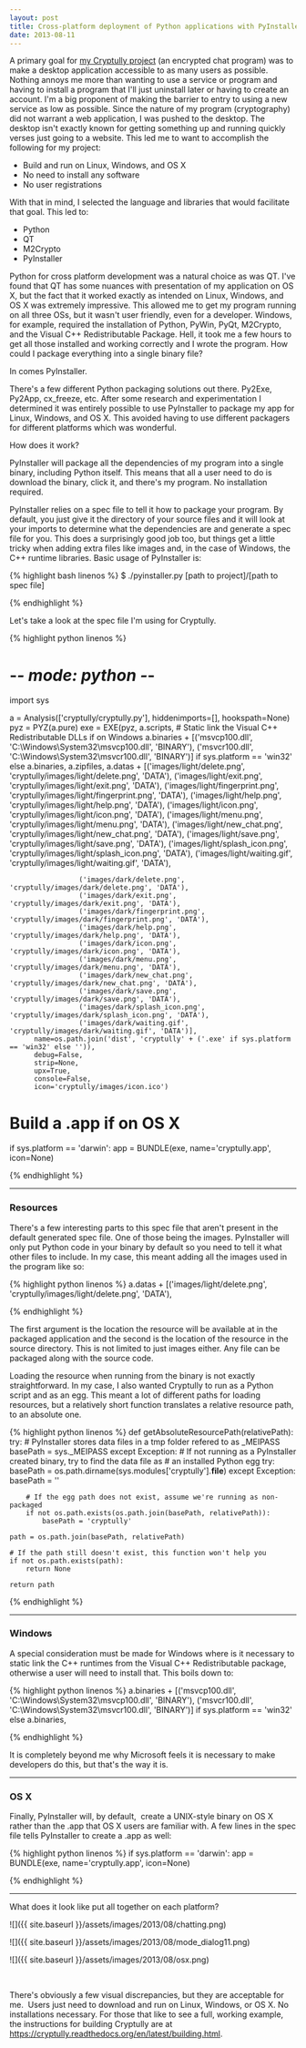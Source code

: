 ```yaml
---
layout: post
title: Cross-platform deployment of Python applications with PyInstaller
date: 2013-08-11
---
```


A primary goal for <a href="https://github.com/shanet/Cryptully">my Cryptully project</a> (an encrypted chat program) was to make a desktop application accessible to as many users as possible. Nothing annoys me more than wanting to use a service or program and having to install a program that I'll just uninstall later or having to create an account. I'm a big proponent of making the barrier to entry to using a new service as low as possible. Since the nature of my program (cryptography) did not warrant a web application, I was pushed to the desktop. The desktop isn't exactly known for getting something up and running quickly verses just going to a website. This led me to want to accomplish the following for my project:

* Build and run on Linux, Windows, and OS X
* No need to install any software
* No user registrations

With that in mind, I selected the language and libraries that would facilitate that goal. This led to:

* Python
* QT
* M2Crypto
* PyInstaller

Python for cross platform development was a natural choice as was QT. I've found that QT has some nuances with presentation of my application on OS X, but the fact that it worked exactly as intended on Linux, Windows, and OS X was extremely impressive. This allowed me to get my program running on all three OSs, but it wasn't user friendly, even for a developer. Windows, for example, required the installation of Python, PyWin, PyQt, M2Crypto, and the Visual C++ Redistributable Package. Hell, it took me a few hours to get all those installed and working correctly and I wrote the program. How could I package everything into a single binary file?

In comes PyInstaller.

<!--more-->

There's a few different Python packaging solutions out there. Py2Exe, Py2App, cx_freeze, etc. After some research and experimentation I determined it was entirely possible to use PyInstaller to package my app for Linux, Windows, and OS X. This avoided having to use different packagers for different platforms which was wonderful.

How does it work?

PyInstaller will package all the dependencies of my program into a single binary, including Python itself. This means that all a user need to do is download the binary, click it, and there's my program. No installation required.

PyInstaller relies on a spec file to tell it how to package your program. By default, you just give it the directory of your source files and it will look at your imports to determine what the dependencies are and generate a spec file for you. This does a surprisingly good job too, but things get a little tricky when adding extra files like images and, in the case of Windows, the C++ runtime libraries. Basic usage of PyInstaller is:

{% highlight bash linenos %}
$ ./pyinstaller.py [path to project]/[path to spec file]

{% endhighlight %}

Let's take a look at the spec file I'm using for Cryptully.

{% highlight python linenos %}
# -*- mode: python -*-
import sys

a = Analysis(['cryptully/cryptully.py'],
             hiddenimports=[],
             hookspath=None)
pyz = PYZ(a.pure)
exe = EXE(pyz,
          a.scripts,
          # Static link the Visual C++ Redistributable DLLs if on Windows
          a.binaries + [('msvcp100.dll', 'C:\\Windows\\System32\\msvcp100.dll', 'BINARY'),
                        ('msvcr100.dll', 'C:\\Windows\\System32\\msvcr100.dll', 'BINARY')]
          if sys.platform == 'win32' else a.binaries,
          a.zipfiles,
          a.datas + [('images/light/delete.png',      'cryptully/images/light/delete.png', 'DATA'),
                     ('images/light/exit.png',        'cryptully/images/light/exit.png', 'DATA'),
                     ('images/light/fingerprint.png', 'cryptully/images/light/fingerprint.png', 'DATA'),
                     ('images/light/help.png',        'cryptully/images/light/help.png', 'DATA'),
                     ('images/light/icon.png',        'cryptully/images/light/icon.png', 'DATA'),
                     ('images/light/menu.png',        'cryptully/images/light/menu.png', 'DATA'),
                     ('images/light/new_chat.png',    'cryptully/images/light/new_chat.png', 'DATA'),
                     ('images/light/save.png',        'cryptully/images/light/save.png', 'DATA'),
                     ('images/light/splash_icon.png', 'cryptully/images/light/splash_icon.png', 'DATA'),
                     ('images/light/waiting.gif',     'cryptully/images/light/waiting.gif', 'DATA'),

                     ('images/dark/delete.png',       'cryptully/images/dark/delete.png', 'DATA'),
                     ('images/dark/exit.png',         'cryptully/images/dark/exit.png', 'DATA'),
                     ('images/dark/fingerprint.png',  'cryptully/images/dark/fingerprint.png', 'DATA'),
                     ('images/dark/help.png',         'cryptully/images/dark/help.png', 'DATA'),
                     ('images/dark/icon.png',         'cryptully/images/dark/icon.png', 'DATA'),
                     ('images/dark/menu.png',         'cryptully/images/dark/menu.png', 'DATA'),
                     ('images/dark/new_chat.png',     'cryptully/images/dark/new_chat.png', 'DATA'),
                     ('images/dark/save.png',         'cryptully/images/dark/save.png', 'DATA'),
                     ('images/dark/splash_icon.png',  'cryptully/images/dark/splash_icon.png', 'DATA'),
                     ('images/dark/waiting.gif',      'cryptully/images/dark/waiting.gif', 'DATA')],
          name=os.path.join('dist', 'cryptully' + ('.exe' if sys.platform == 'win32' else '')),
          debug=False,
          strip=None,
          upx=True,
          console=False,
          icon='cryptully/images/icon.ico')

# Build a .app if on OS X
if sys.platform == 'darwin':
   app = BUNDLE(exe,
                name='cryptully.app',
                icon=None)

{% endhighlight %}


<hr />
<h3>Resources</h3>

There's a few interesting parts to this spec file that aren't present in the default generated spec file. One of those being the images. PyInstaller will only put Python code in your binary by default so you need to tell it what other files to include. In my case, this meant adding all the images used in the program like so:

{% highlight python linenos %}
a.datas + [('images/light/delete.png', 'cryptully/images/light/delete.png', 'DATA'),

{% endhighlight %}

The first argument is the location the resource will be available at in the packaged application and the second is the location of the resource in the source directory. This is not limited to just images either. Any file can be packaged along with the source code.

Loading the resource when running from the binary is not exactly straightforward. In my case, I also wanted Cryptully to run as a Python script and as an egg. This meant a lot of different paths for loading resources, but a relatively short function translates a relative resource path, to an absolute one.

{% highlight python linenos %}
def getAbsoluteResourcePath(relativePath):
    try:
        # PyInstaller stores data files in a tmp folder refered to as _MEIPASS
        basePath = sys._MEIPASS
    except Exception:
        # If not running as a PyInstaller created binary, try to find the data file as
        # an installed Python egg
        try:
            basePath = os.path.dirname(sys.modules['cryptully'].__file__)
        except Exception:
            basePath = ''

        # If the egg path does not exist, assume we're running as non-packaged
        if not os.path.exists(os.path.join(basePath, relativePath)):
            basePath = 'cryptully'

    path = os.path.join(basePath, relativePath)

    # If the path still doesn't exist, this function won't help you
    if not os.path.exists(path):
        return None

    return path

{% endhighlight %}


<hr />
<h3>Windows</h3>

A special consideration must be made for Windows where is it necessary to static link the C++ runtimes from the Visual C++ Redistributable package, otherwise a user will need to install that. This boils down to:

{% highlight python linenos %}
a.binaries + [('msvcp100.dll', 'C:\\Windows\\System32\\msvcp100.dll', 'BINARY'),
              ('msvcr100.dll', 'C:\\Windows\\System32\\msvcr100.dll', 'BINARY')]
if sys.platform == 'win32' else a.binaries,

{% endhighlight %}

It is completely beyond me why Microsoft feels it is necessary to make developers do this, but that's the way it is.

<hr />
<h3>OS X</h3>

Finally, PyInstaller will, by default,  create a UNIX-style binary on OS X rather than the .app that OS X users are familiar with. A few lines in the spec file tells PyInstaller to create a .app as well:

{% highlight python linenos %}
if sys.platform == 'darwin':
   app = BUNDLE(exe,
                name='cryptully.app',
                icon=None)

{% endhighlight %}


<hr />

What does it look like put all together on each platform?

![]({{ site.baseurl }}/assets/images/2013/08/chatting.png)


![]({{ site.baseurl }}/assets/images/2013/08/mode_dialog11.png)


![]({{ site.baseurl }}/assets/images/2013/08/osx.png)


&nbsp;

There's obviously a few visual discrepancies, but they are acceptable for me.  Users just need to download and run on Linux, Windows, or OS X. No installations necessary. For those that like to see a full, working example, the instructions for building Cryptully are at <a href="https://cryptully.readthedocs.org/en/latest/building.html">https://cryptully.readthedocs.org/en/latest/building.html</a>.

